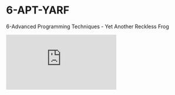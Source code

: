# 6-APT-YARF
6-Advanced Programming Techniques - Yet Another Reckless Frog

![YARF Slides](https://github.com/abkaya/6-APT-YARF/raw/master/yarf-slides.pdf)
